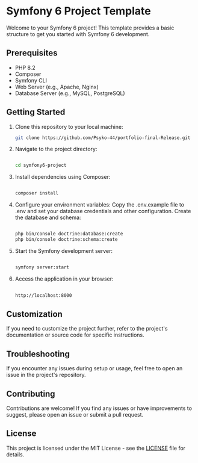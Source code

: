 # Symfony 6 Project Template

Welcome to your Symfony 6 project! This template provides a basic structure to get you started with Symfony 6 development.

## Prerequisites

- PHP 8.2
- Composer
- Symfony CLI
- Web Server (e.g., Apache, Nginx)
- Database Server (e.g., MySQL, PostgreSQL)

## Getting Started

1. Clone this repository to your local machine:

   ```bash
   git clone https://github.com/Psyko-44/portfolio-final-Release.git


2. Navigate to the project directory:
    ```bash

    cd symfony6-project

3. Install dependencies using Composer:

    ```bash

    composer install

4. Configure your environment variables:
Copy the .env.example file to .env and set your database credentials and other configuration.
Create the database and schema:
    ```bash

    php bin/console doctrine:database:create
    php bin/console doctrine:schema:create


5. Start the Symfony development server:
    ```bash

    symfony server:start
6. Access the application in your browser:
    ```bash
  
    http://localhost:8000

## Customization

If you need to customize the project further, refer to the project's documentation or source code for specific instructions.

## Troubleshooting

If you encounter any issues during setup or usage, feel free to open an issue in the project's repository.

## Contributing

Contributions are welcome! If you find any issues or have improvements to suggest, please open an issue or submit a pull request.

## License

This project is licensed under the MIT License - see the [LICENSE](MIT%20License)
 file for details.
